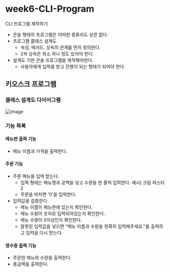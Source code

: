 # week6-CLI-Program
CLI 프로그램 제작하기

* 콘솔 형태의 프로그램은 어떠한 종류라도 상관 없다.
* 프로그램 클래스 설계도
    * 속성, 메서드, 상속의 관계를 먼저 정의한다.
    * 2차 상속은 최소 하나 정도 있어야 한다.
* 설계도 기반 콘솔 프로그램을 제작해야한다.
    * 사용자에게 입력을 받고 진행이 되는 형태가 되어야 한다.

## 키오스크 프로그램

### 클래스 설계도 다이어그램

![image](https://github.com/ss0ming/week6-CLI-program/assets/104823900/ee0938ad-c09f-4a44-a2c5-b6bb4d07698d)


### 기능 목록
#### 메뉴판 출력 기능
* 메뉴 이름과 가격을 출력한다.

#### 주문 기능
* 주문 메뉴들 입력 받는다.
    * 입력 형태는 메뉴명과 공백을 넣고 수량을 한 줄씩 입력한다. 예시) 크림 파스타 2
    * 주문을 마치면 '0'을 입력한다.
* 입력값을 검증한다.
    * 메뉴 이름이 메뉴판에 있는지 확인한다.
    * 메뉴 수량이 숫자로 입력되어있는지 확인한다.
    * 메뉴 수량이 0이상인지 확인한다.
    * 잘못된 입력값을 넣으면 "메뉴 이름과 수량을 정확히 입력해주세요."를 출력하고 입력을 다시 받는다.

#### 영수증 출력 기능
* 주문한 메뉴와 수량을 출력한다.
* 총금액을 출력한다.
